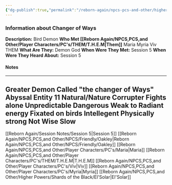 ```yaml
---
{"dg-publish":true,"permalink":"/reborn-again/npcs-pcs-and-other/higher-powers/demons/changer-of-ways/"}
---
```


### Information about Changer of Ways 
**Description:** Bird Demon
**Who Met [[Reborn Again/NPCS,PCS,and Other/Player Characters/PC's/THEM/T.H.E.M\|Them]]** Maria Myria Viv THEM
**What Are They:** Demon God
**When Were They Met:** Session 5
**When Were They Heard About:** Session 5

#### Notes
---
Greater Demon
Called "the changer of Ways"
Abyssal Entity 11
Natural/Nature Corrupter
Fights alone
Unpredictable
Dangerous
Weak to Radiant energy
Fixated on birds
Intellegent
Physically strong
Not Wise
Slow
-


[[Reborn Again/Session Notes/Session 5\|Session 5]]
[[Reborn Again/NPCS,PCS,and Other/NPCS/Friendly/Oakley\|Reborn Again/NPCS,PCS,and Other/NPCS/Friendly/Oakley]]
[[Reborn Again/NPCS,PCS,and Other/Player Characters/PC's/Maria\|Maria]] [[Reborn Again/NPCS,PCS,and Other/Player Characters/PC's/THEM/T.H.E.M\|T.H.E.M]]
[[Reborn Again/NPCS,PCS,and Other/Player Characters/PC's/Viv\|Viv]]
[[Reborn Again/NPCS,PCS,and Other/Player Characters/PC's/Myria\|Myria]]
[[Reborn Again/NPCS,PCS,and Other/Higher Powers/Shards of the Black/El'Solar\|El'Solar]]